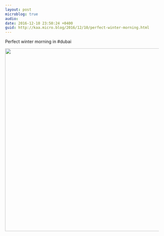 ```yaml
---
layout: post
microblog: true
audio: 
date: 2016-12-10 23:50:24 +0400
guid: http://kaa.micro.blog/2016/12/10/perfect-winter-morning.html
---
```

Perfect winter morning in #dubai

<img src="http://www.kaa.bz/uploads/2018/2e68e58361.jpg" width="600" height="600" />
